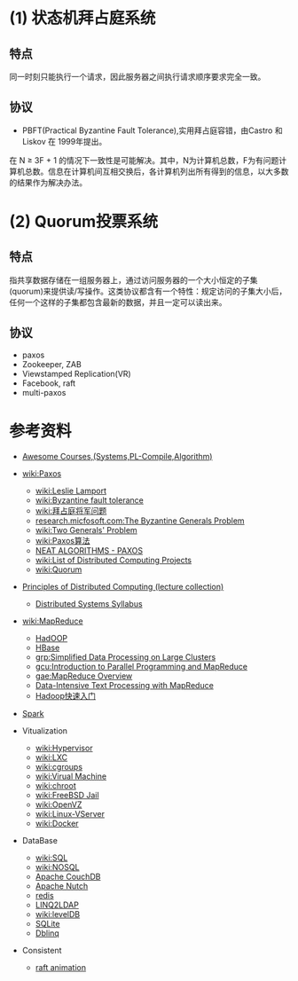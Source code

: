 (1) 状态机拜占庭系统
====================

特点
------
同一时刻只能执行一个请求，因此服务器之间执行请求顺序要求完全一致。

协议
------
- PBFT(Practical Byzantine Fault Tolerance),实用拜占庭容错，由Castro 和 Liskov 在 1999年提出。

在 N ≥ 3F + 1 的情况下一致性是可能解决。其中，N为计算机总数，F为有问题计算机总数。信息在计算机间互相交换后，各计算机列出所有得到的信息，以大多数的结果作为解决办法。

(2) Quorum投票系统
=====================

特点
-----
指共享数据存储在一组服务器上，通过访问服务器的一个大小恒定的子集(quorum)来提供读/写操作。这类协议都含有一个特性：规定访问的子集大小后，任何一个这样的子集都包含最新的数据，并且一定可以读出来。

协议
------
- paxos
- Zookeeper, ZAB
- Viewstamped Replication(VR)
- Facebook, raft
- multi-paxos

参考资料
==============
- [Awesome Courses,(Systems,PL-Compile,Algorithm)](https://github.com/prakhar1989/awesome-courses/blob/master/README.md)
- [wiki:Paxos](http://en.wikipedia.org/wiki/Paxos_(computer_science))
  - [wiki:Leslie Lamport](http://en.wikipedia.org/wiki/Leslie_Lamport)
  - [wiki:Byzantine fault tolerance](http://en.wikipedia.org/wiki/Byzantine_fault_tolerance)
  - [wiki:拜占庭将军问题](http://zh.wikipedia.org/wiki/%E6%8B%9C%E5%8D%A0%E5%BA%AD%E5%B0%86%E5%86%9B%E9%97%AE%E9%A2%98)
  - [research.micfosoft.com:The Byzantine Generals Problem ](http://research.microsoft.com/en-us/um/people/lamport/pubs/byz.pdf)
  - [wiki:Two Generals' Problem](http://en.wikipedia.org/wiki/Two_Generals%27_Problem)
  - [wiki:Paxos算法](http://zh.wikipedia.org/wiki/Paxos%E7%AE%97%E6%B3%95)
  - [NEAT ALGORITHMS - PAXOS](http://harry.me/blog/2014/12/27/neat-algorithms-paxos/?hn=1)
  - [wiki:List of Distributed Computing Projects](http://en.wikipedia.org/wiki/List_of_distributed_computing_projects)
  - [wiki:Quorum](https://en.wikipedia.org/wiki/Quorum_(distributed_computing))
- [Principles of Distributed Computing (lecture collection)](http://dcg.ethz.ch/lectures/podc_allstars/)
  - [Distributed Systems Syllabus](http://www.cs.cmu.edu/~dga/15-440/F12/syllabus.html)
- [wiki:MapReduce](http://zh.wikipedia.org/zh/MapReduce)
  - [HadOOP](http://en.wikipedia.org/wiki/Apache_Hadoop)
  - [HBase](http://hbase.apache.org/)
  - [grp:Simplified Data Processing on Large Clusters](http://research.google.com/archive/mapreduce.html)
  - [gcu:Introduction to Parallel Programming and MapReduce](http://code.google.com/intl/zh-CN/edu/parallel/mapreduce-tutorial.html)
  - [gae:MapReduce Overview](https://developers.google.com/appengine/docs/python/dataprocessing/overview)
  - [Data-Intensive Text Processing with MapReduce](http://lintool.github.com/MapReduceAlgorithms/index.html)
  - [Hadoop快速入门](http://hadoop.apache.org/common/docs/r0.19.2/cn/quickstart.html)
- [Spark](http://netscientium.com/in/course/apache-spark/)
- Vitualization
  - [wiki:Hypervisor](http://en.wikipedia.org/wiki/Hypervisor)
  - [wiki:LXC](http://en.wikipedia.org/wiki/LXC)
  - [wiki:cgroups](http://en.wikipedia.org/wiki/Cgroups)
  - [wiki:Virual Machine](http://en.wikipedia.org/wiki/Virtual_machine)
  - [wiki:chroot](http://en.wikipedia.org/wiki/Chroot)
  - [wiki:FreeBSD Jail](http://en.wikipedia.org/wiki/FreeBSD_jail)
  - [wiki:OpenVZ](http://en.wikipedia.org/wiki/OpenVZ)
  - [wiki:Linux-VServer](http://en.wikipedia.org/wiki/Linux-VServer)
  - [wiki:Docker](http://en.wikipedia.org/wiki/Docker_(software))
- DataBase
  - [wiki:SQL](http://en.wikipedia.org/wiki/SQL)
  - [wiki:NOSQL](http://en.wikipedia.org/wiki/NoSQL)
  - [Apache CouchDB](http://couchdb.apache.org/)
  - [Apache Nutch](http://nutch.apache.org/)
  - [redis](http://redis.io/)
  - [LINQ2LDAP](http://linqtoldap.codeplex.com/)
  - [wiki:levelDB](http://zh.wikipedia.org/wiki/LevelDB)
  - [SQLite](http://www.sqlite.org/)
  - [Dblinq](http://dblinq.codeplex.com/)

- Consistent
  - [raft animation](http://thesecretlivesofdata.com/raft/)
